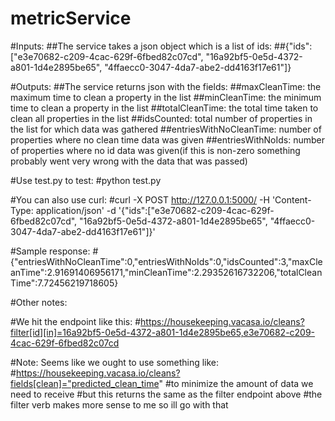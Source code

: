 # metricService

#Inputs:
##The service takes a json object which is a list of ids:
##{"ids":["e3e70682-c209-4cac-629f-6fbed82c07cd", "16a92bf5-0e5d-4372-a801-1d4e2895be65", "4ffaecc0-3047-4da7-abe2-dd4163f17e61"]}

#Outputs:
##The service returns json with the fields:
##maxCleanTime: the maximum time to clean a property in the list
##minCleanTime: the minimum time to clean a property in the list
##totalCleanTime: the total time taken to clean all properties in the list
##idsCounted: total number of properties in the list for which data was gathered
##entriesWithNoCleanTime: number of properties where no clean time data was given
##entriesWithNoIds: number of properties where no id data was given(if this is non-zero something probably went very wrong with the data that was passed)

#Use test.py to test:
#python test.py

#You can also use curl:
#curl -X POST http://127.0.0.1:5000/ -H 'Content-Type: application/json' -d '{"ids":["e3e70682-c209-4cac-629f-6fbed82c07cd", "16a92bf5-0e5d-4372-a801-1d4e2895be65", "4ffaecc0-3047-4da7-abe2-dd4163f17e61"]}'

#Sample response:
#{"entriesWithNoCleanTime":0,"entriesWithNoIds":0,"idsCounted":3,"maxCleanTime":2.91691406956171,"minCleanTime":2.29352616732206,"totalCleanTime":7.72456219718605}


#Other notes:

#We hit the endpoint like this:
#https://housekeeping.vacasa.io/cleans?filter[id][in]=16a92bf5-0e5d-4372-a801-1d4e2895be65,e3e70682-c209-4cac-629f-6fbed82c07cd

#Note: Seems like we ought to use something like:
#https://housekeeping.vacasa.io/cleans?fields[clean]="predicted_clean_time"
#to minimize the amount of data we need to receive
#but this returns the same as the filter endpoint above
#the filter verb makes more sense to me so ill go with that
